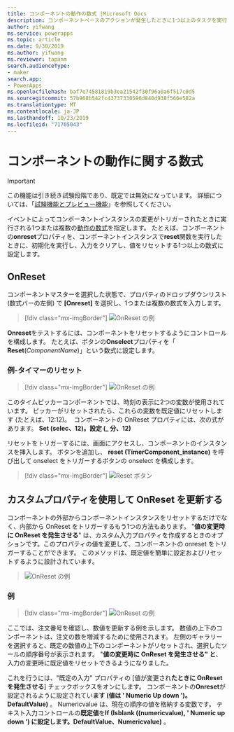 ```yaml
---
title: コンポーネントの動作の数式 |Microsoft Docs
description: コンポーネントベースのアクションが発生したときに1つ以上のタスクを実行するようにアプリをトリガーします。
author: yifwang
ms.service: powerapps
ms.topic: article
ms.date: 9/30/2019
ms.author: yifwang
ms.reviewer: tapanm
search.audienceType:
- maker
search.app:
- PowerApps
ms.openlocfilehash: baf7e74581819b3ea21542f30f96a0a6f517c0d5
ms.sourcegitcommit: 57b968b542fc43737330596d840d938f566e582a
ms.translationtype: MT
ms.contentlocale: ja-JP
ms.lasthandoff: 10/23/2019
ms.locfileid: "71705043"
---
```

# <a name="behavior-formulas-for-components"></a>コンポーネントの動作に関する数式

> [!IMPORTANT]
> この機能は引き続き試験段階であり、既定では無効になっています。 詳細については、「[試験機能とプレビュー機能](working-with-experimental.md)」を参照してください。

イベントによってコンポーネントインスタンスの変更がトリガーされたときに実行される1つまたは複数の[動作の数式](working-with-formulas-in-depth.md)を指定します。 たとえば、コンポーネントの**onreset**プロパティを、コンポーネントインスタンスで**reset**関数を実行したときに、初期化を実行し、入力をクリアし、値をリセットする1つ以上の数式に設定します。

## <a name="onreset"></a>OnReset

コンポーネントマスターを選択した状態で、プロパティのドロップダウンリスト (数式バーの左側) で **[Onreset]** を選択し、1つまたは複数の数式を入力します。

> [!div class="mx-imgBorder"]
> ![OnReset の例 ](./media/component-behavior/example-onreset.png)

**Onreset**をテストするには、コンポーネントをリセットするようにコントロールを構成します。 たとえば、ボタンの**Onselect**プロパティを「 **Reset**(*ComponentName*)」という数式に設定します。

### <a name="example---reset-timer"></a>例-タイマーのリセット

> [!div class="mx-imgBorder"]
> ![OnReset の例 ](./media/component-behavior/Resettimer.gif)

このタイムピッカーコンポーネントでは、時刻の表示に2つの変数が使用されています。 ピッカーがリセットされたら、これらの変数を既定値にリセットします (たとえば、12:12)。  コンポーネントの OnReset プロパティには、次の式があります。 **Set (selec、12)。設定 (_ 分、12)**

リセットをトリガーするには、画面にアクセスし、コンポーネントのインスタンスを挿入します。 ボタンを追加し、 **reset (TimerComponent_instance)** を呼び出して onselect をトリガーするボタンの onselect を構成します。

> [!div class="mx-imgBorder"]
> ![Reset ボタン ](./media/component-behavior/reset-button.png)

## <a name="update-onreset-using-custom-property"></a>カスタムプロパティを使用して OnReset を更新する

コンポーネントの外部からコンポーネントインスタンスをリセットするだけでなく、内部から OnReset をトリガーするもう1つの方法もあります。 "**値の変更時に OnReset を発生させる**" は、カスタム入力プロパティを作成するときのオプションです。このプロパティの値を変更して、コンポーネントの onreset をトリガーすることができます。 このメソッドは、既定値を簡単に設定およびリセットするように設計されています。 

> ![OnReset の例](./media/component-behavior/property-trigger.png)

### <a name="example"></a>例

> [!div class="mx-imgBorder"]
> ![OnReset の例 ](./media/component-behavior/updateordernumber2.gif)

ここでは、注文番号を確認し、数値を更新する例を示します。 数値の上下のコンポーネントは、注文の数を増減するために使用されます。 左側のギャラリーを選択すると、既定の数値の上下のコンポーネントがリセットされ、選択したツールの順序番号が表示されます。 "**値の変更時に OnReset を発生させる" と**、入力の変更時に既定値をリセットできるようになりました。 

これを行うには、"既定の入力" プロパティの [値が変更され**たときに OnReset を発生させる**] チェックボックスをオンにします。 コンポーネントの**Onreset**が設定されるように設定されてい**ます (値は ' Numeric Up down ')。DefaultValue)** 。 Numericvalue は、現在の順序の値を格納する変数です。 テキスト入力コントロールの**既定値**を**If (Isblank ((numericvalue), ' Numeric up down ') に設定します。DefaultValue、Numericvalue)** 。 
